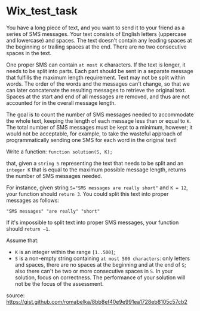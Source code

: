 # Wix_test_task

You have a long piece of text, and you want to send it to your friend as a series of SMS messages.
Your text consists of English letters (uppercase and lowercase) and spaces. The text doesn't contain any leading spaces at the beginning or trailing spaces at the end. There are no two consecutive spaces in the text.

One proper SMS can contain `at most K` characters. If the text is longer, it needs to be split into parts. Each part should be sent in a separate message that fulfills the maximum length requirement. Text may not be split within words. The order of the words and the messages can't change, so that we can later concatenate the resulting messages to retrieve the original text. Spaces at the start and end of all messages are removed, and thus are not accounted for in the overall message length.

The goal is to count the number of SMS messages needed to accommodate the whole text, keeping the length of each message less than or equal to `K`. The total number of SMS messages must be kept to a minimum, however; it would not be acceptable, for example, to take the wasteful approach of programmatically sending one SMS for each word in the original text!

Write a function: 
`function solution(S, K);`

that, given a `string S` representing the text that needs to be split and an `integer K` that is equal to the maximum possible message length, returns the number of SMS messages needed.

For instance, given string `S="SMS messages are really short"` and `K = 12`, your function should `return 3`. You could split this text into proper messages as follows:

`"SMS messages" "are really" "short"`

If it's impossible to split text into proper SMS messages, your function should `return −1`.

Assume that:
* `K` is an integer within the range `[1..500]`;
* `S` is a non-empty string containing `at most 500 characters`: only letters and spaces, there are no spaces at the beginning and at the end of `S`; also there can't be two or more consecutive spaces in `S`.
In your solution, focus on correctness. The performance of your solution will not be the focus of the assessment.




source: https://gist.github.com/romabelka/8bb8ef40e9e991ea1728eb8105c57cb2
